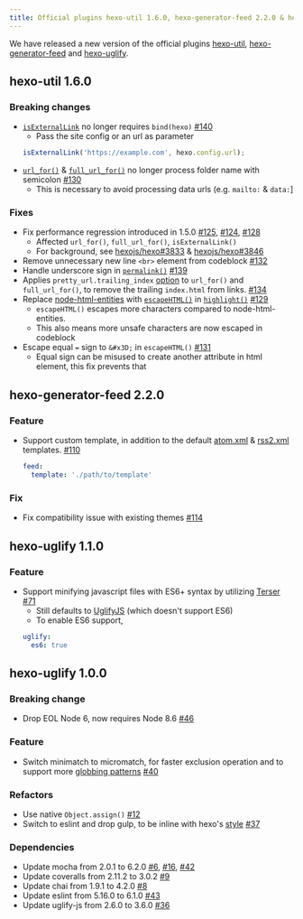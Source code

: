 ```yaml
---
title: Official plugins hexo-util 1.6.0, hexo-generator-feed 2.2.0 & hexo-uglify 1.1.0 released
---
```


We have released a new version of the official plugins [hexo-util], [hexo-generator-feed] and [hexo-uglify].

[hexo-util]: https://github.com/hexojs/hexo-util
[hexo-generator-feed]: https://github.com/hexojs/hexo-generator-feed
[hexo-uglify]: https://github.com/hexojs/hexo-uglify

## hexo-util 1.6.0

### Breaking changes
- [`isExternalLink`] no longer requires `bind(hexo)` [#140]
  * Pass the site config or an url as parameter
  ``` js
  isExternalLink('https://example.com', hexo.config.url);
  ```
- [`url_for()`] & [`full_url_for()`] no longer process folder name with semicolon [#130]
  * This is necessary to avoid processing data urls (e.g. `mailto:` & `data:`]

### Fixes
- Fix performance regression introduced in 1.5.0 [#125], [#124], [#128]
  * Affected `url_for()`, `full_url_for()`, `isExternalLink()`
  * For background, see [hexojs/hexo#3833] & [hexojs/hexo#3846]
- Remove unnecessary new line `<br>` element from codeblock [#132]
- Handle underscore sign in [`permalink()`] [#139]
- Applies `pretty_url.trailing_index` [option](https://hexo.io/docs/configuration#URL) to `url_for()` and `full_url_for()`, to remove the trailing `index.html` from links. [#134]
- Replace [node-html-entities] with [`escapeHTML()`] in [`highlight()`] [#129]
  * `escapeHTML()` escapes more characters compared to node-html-entities.
  * This also means more unsafe characters are now escaped in codeblock
- Escape equal `=` sign to `&#x3D;` in `escapeHTML()` [#131]
  * Equal sign can be misused to create another attribute in html element, this fix prevents that

[#140]: https://github.com/hexojs/hexo-util/pull/140
[#130]: https://github.com/hexojs/hexo-util/pull/130
[#129]: https://github.com/hexojs/hexo-util/pull/129
[#131]: https://github.com/hexojs/hexo-util/pull/131
[#125]: https://github.com/hexojs/hexo-util/pull/125
[#124]: https://github.com/hexojs/hexo-util/pull/124
[#128]: https://github.com/hexojs/hexo-util/pull/128
[#132]: https://github.com/hexojs/hexo-util/pull/132
[#139]: https://github.com/hexojs/hexo-util/pull/139
[#134]: https://github.com/hexojs/hexo-util/pull/134
[`isExternalLink`]: https://github.com/hexojs/hexo-util#isexternallinkurl-sitehost-exclude
[`url_for()`]: https://github.com/hexojs/hexo-util#url_forpath-option
[`full_url_for()`]: https://github.com/hexojs/hexo-util#full_url_forpath
[node-html-entities]: https://github.com/mdevils/node-html-entities
[`escapeHTML()`]: https://github.com/hexojs/hexo-util#escapehtmlstr
[`highlight()`]: https://github.com/hexojs/hexo-util#highlightstr-options
[hexojs/hexo#3833]: https://github.com/hexojs/hexo/issues/3833
[hexojs/hexo#3846]: https://github.com/hexojs/hexo/issues/3846
[`permalink()`]: https://github.com/hexojs/hexo-util#permalinkrule-options

## hexo-generator-feed 2.2.0

### Feature
- Support custom template, in addition to the default [atom.xml](https://github.com/hexojs/hexo-generator-feed/blob/master/atom.xml) & [rss2.xml](https://github.com/hexojs/hexo-generator-feed/blob/master/rss2.xml) templates. [#110]
  ``` yml
  feed:
    template: './path/to/template'
  ```

### Fix
- Fix compatibility issue with existing themes [#114]

[#110]: https://github.com/hexojs/hexo-generator-feed/pull/110
[#114]: https://github.com/hexojs/hexo-generator-feed/pull/114

## hexo-uglify 1.1.0

### Feature
- Support minifying javascript files with ES6+ syntax by utilizing [Terser](https://github.com/terser/terser) [#71](https://github.com/hexojs/hexo-uglify/pull/71)
  * Still defaults to [UglifyJS](https://github.com/mishoo/UglifyJS2) (which doesn't support ES6)
  * To enable ES6 support,
  ``` yml
  uglify:
    es6: true
  ```

## hexo-uglify 1.0.0

### Breaking change
- Drop EOL Node 6, now requires Node 8.6 [#46]

### Feature
- Switch minimatch to micromatch, for faster exclusion operation and to support more [globbing patterns](https://github.com/micromatch/micromatch#extended-globbing) [#40]

### Refactors
- Use native `Object.assign()` [#12]
- Switch to eslint and drop gulp, to be inline with hexo's [style](https://github.com/hexojs/eslint-config-hexo) [#37]

### Dependencies
- Update mocha from 2.0.1 to 6.2.0 [#6], [#16], [#42]
- Update coveralls from 2.11.2 to 3.0.2 [#9]
- Update chai from 1.9.1 to 4.2.0 [#8]
- Update eslint from 5.16.0 to 6.1.0  [#43]
- Update uglify-js from 2.6.0 to 3.6.0 [#36]

[#46]: https://github.com/hexojs/hexo-uglify/pull/46
[#40]: https://github.com/hexojs/hexo-uglify/pull/40
[#12]: https://github.com/hexojs/hexo-uglify/pull/12
[#37]: https://github.com/hexojs/hexo-uglify/pull/37
[#6]: https://github.com/hexojs/hexo-uglify/pull/6
[#16]: https://github.com/hexojs/hexo-uglify/pull/16
[#42]: https://github.com/hexojs/hexo-uglify/pull/42
[#9]: https://github.com/hexojs/hexo-uglify/pull/9
[#8]: https://github.com/hexojs/hexo-uglify/pull/8
[#43]: https://github.com/hexojs/hexo-uglify/pull/43
[#36]: https://github.com/hexojs/hexo-uglify/pull/36
